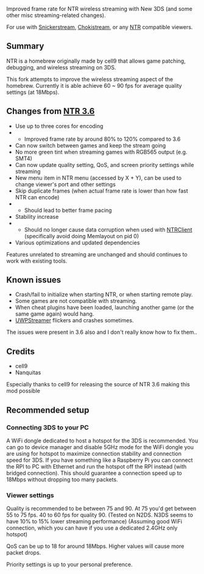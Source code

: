 Improved frame rate for NTR wireless streaming with New 3DS (and some other misc streaming-related changes).

For use with [Snickerstream](https://github.com/RattletraPM/Snickerstream), [Chokistream](https://github.com/Eiim/Chokistream), or any [NTR](https://www.gamebrew.org/wiki/NTRViewer_3DS) compatible viewers.

## Summary

NTR is a homebrew originally made by cell9 that allows game patching, debugging, and wireless streaming on 3DS.

This fork attempts to improve the wireless streaming aspect of the homebrew. Currently it is able achieve 60 ~ 90 fps for average quality settings (at 18Mbps).

## Changes from [NTR 3.6](https://github.com/44670/NTR)

- Use up to three cores for encoding
- - Improved frame rate by around 80% to 120% compared to 3.6
- Can now switch between games and keep the stream going
- No more green tint when streaming games with RGB565 output (e.g. SMT4)
- Can now update quality setting, QoS, and screen priority settings while streaming
- New menu item in NTR menu (accessed by X + Y), can be used to change viewer's port and other settings
- Skip duplicate frames (when actual frame rate is lower than how fast NTR can encode)
- - Should lead to better frame pacing
- Stability increase
- - Should no longer cause data corruption when used with [NTRClient](https://github.com/phecdaDia/NTRClient) (specifically avoid doing Memlayout on pid 0)
- Various optimizations and updated dependencies

Features unrelated to streaming are unchanged and should continues to work with existing tools.

## Known issues

- Crash/fail to initialize when starting NTR, or when starting remote play.
- Some games are not compatible with streaming.
- When cheat plugins have been loaded, launching another game (or the same game again) would hang.
- [UWPStreamer](https://github.com/toolboc/UWPStreamer) flickers and crashes sometimes.

The issues were present in 3.6 also and I don't really know how to fix them..

## Credits

- cell9
- Nanquitas

Especially thanks to cell9 for releasing the source of NTR 3.6 making this mod possible


## Recommended setup

### Connecting 3DS to your PC

A WiFi dongle dedicated to host a hotspot for the 3DS is recommended. You can go to device manager and disable 5GHz mode for the WiFi dongle you are using for hotspot to maximize connection stability and connection speed for 3DS. If you have something like a Raspberry Pi you can connect the RPI to PC with Ethernet and run the hotspot off the RPI instead (with bridged connection). This should guarantee a connection speed up to 18Mbps without dropping too many packets.

### Viewer settings

Quality is recommended to be between 75 and 90. At 75 you'd get between 55 to 75 fps. 40 to 60 fps for quality 90. (Tested on N2DS. N3DS seems to have 10% to 15% lower streaming performance) (Assuming good WiFi connection, which you can have if you use a dedicated 2.4GHz only hotspot)

QoS can be up to 18 for around 18Mbps. Higher values will cause more packet drops.

Priority settings is up to your personal preference.
